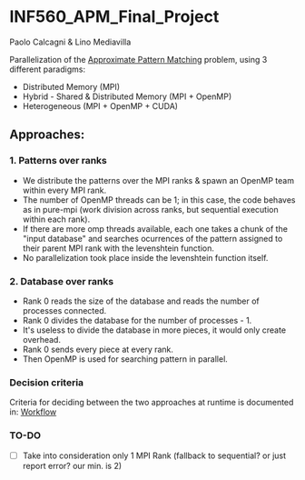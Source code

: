 # INF560_APM_Final_Project

Paolo Calcagni & Lino Mediavilla

Parallelization of the [Approximate Pattern Matching](https://www.enseignement.polytechnique.fr/profs/informatique/Patrick.Carribault/INF560/TD/projects/INF560-projects-0.html#topic3) problem, using 3 different paradigms:

- Distributed Memory (MPI)
- Hybrid - Shared & Distributed Memory (MPI + OpenMP)
- Heterogeneous (MPI + OpenMP + CUDA)

## Approaches:

### 1. Patterns over ranks

- We distribute the patterns over the MPI ranks & spawn an OpenMP team within every MPI rank.
- The number of OpenMP threads can be 1; in this case, the code behaves as in pure-mpi (work division across ranks, but sequential execution within each rank).
- If there are more omp threads available, each one takes a chunk of the "input database" and searches ocurrences of the pattern assigned to their parent MPI rank with the levenshtein function.
- No parallelization took place inside the levenshtein function itself.

### 2. Database over ranks

- Rank 0 reads the size of the database and reads the number of processes connected.
- Rank 0 divides the database for the number of processes - 1.
- It's useless to divide the database in more pieces, it would only create overhead.
- Rank 0 sends every piece at every rank.
- Then OpenMP is used for searching pattern in parallel.

### Decision criteria

Criteria for deciding between the two approaches at runtime is documented in: [Workflow](./Workflow.md)

### TO-DO
- [ ] Take into consideration only 1 MPI Rank (fallback to sequential? or just report error? our min. is 2)